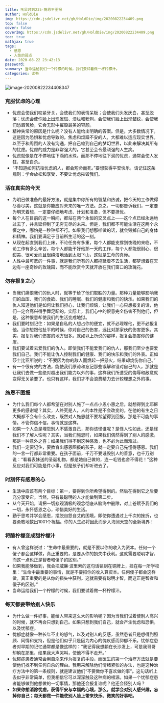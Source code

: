 ```yaml
---
title: 吼呆时刻235-施恩不图报
author: HoldDie
img: https://cdn.jsdelivr.net/gh/HoldDie/img/20200822234409.png
top: false
cover: false
coverImg: https://cdn.jsdelivr.net/gh/HoldDie/img/20200822234409.png
toc: true
mathjax: true
tags:
  - 感恩
  - 人性的弱点
date: 2020-08-22 23:42:13
password:
summary: 当命运给我们一个柠檬的时候，我们要试着做一杯柠檬汁。
categories: 读书
---
```


![image-20200822234408347](https://cdn.jsdelivr.net/gh/HoldDie/img/20200822234409.png)

### 克服忧虑的心理

- 忧虑会使我们咬紧牙关，会使我们的表情呆板；会使我们头发灰白，甚至脱落；忧虑会使你脸上出现雀斑、溃烂和粉刺，会使我们脸上出现皱纹，会使我们愁眉苦脸，它会无形中摧毁最美的容颜。
- 精神失常的原因是什么呢？没有人能给出明确的答案。但是，大多数情况下，这是因为恐惧和忧虑导致的。焦虑和烦躁不安的人，大都难以适应现实世界，以至于和周围的人没有沟通，把自己缩到自己的梦幻世界，以此来解决其所有的忧虑。忧虑的威力是非常强大的，它甚至会令最顽强的人生病。
- 忧虑就像是在不停地往下滴的水珠，而那不停地往下滴的忧虑，通常会使人发狂，甚至自杀。
- “不知道如何抗拒忧虑的人，都会短命而死。”要想获得平安快乐，请记住这条规则：学会放松和享受，不要让忧虑摧毁我们。

### 活在真实的今天

- 为明日做准备的最好方法，就是集中你所有的智慧和热诚，把今天的工作做得尽善尽美，这就是你能应对未来的唯一方法。总之，一切都告诉我们，一定要为明天着想，一定要仔细地考虑、计划和准备，但不要担忧。
- 每个人在目前的这一瞬间，都站在两个永恒的交叉点上——这个点已经永远地过去了，并且延伸到了无穷无尽的未来。但是，我们都不可能生活在这两个永恒之中，哪怕是一秒钟都不行。如果我们想那样做的话，就会毁掉自己的身体和精神。我们要满足于目前所生活的这一刻。
- 从现在起直到我们上床，不论任务有多重，每个人都能支撑到夜晚的来临，不论工作有多么辛苦，每个人都能干好他那一天的工作，每个人都能很耐心、很甜美、很可爱而且很纯洁地活到太阳下山，这就是生命的真谛。
- 人性中最可悲的一件事，就是我们所有的人都拖延着不去生活，都梦想着在天边有一座奇妙的玫瑰园，而不能欣赏今天就开放在我们窗口的玫瑰花。

### 勿存报复之心

- 当我们痛恨我们的仇人时，就等于给了他们取胜的力量。那种力量能够影响我们的血压、我们的食欲、我们的睡眠、我们的健康和我们的快乐。如果我们的仇人知道他们是如何让我们担心，让我们烦恼，让我们一心只想报复的话，他们一定会高兴得手舞足蹈的。实际上，我们心中的恨意完全伤害不到他们，但是，这种恨意却使我们的生活变成地狱。
- 我们要时刻记住：如果是自私的人想占你的便宜，就不必理睬他，更不必报复他。当你想跟他扯平的时候，你对自己的伤害，远比对那家伙的伤害更多。其实，报复对我们伤害的地方很多。就如以上所说的那样，报复会损害你的健康。
- 我们要试着去爱我们的仇人。即使我们不能爱我们的仇人，那我们至少也要爱我们自己。我们不能让仇人控制我们的健康、我们的快乐和我们的外表。正如莎士比亚所说的：“不要因为你的敌人而燃起一把怒火，结果却烧伤你自己。”
- 有一个很有效的方法，能使我们原谅和忘记那些误解和错对自己的人，那就是让我们去做一些绝对超出我们能力以外的事，这样我们所遭受的侮辱和敌意就变得无关紧要了。也只有这样，我们才不会浪费精力去计较理想之外的事。

### 施恩不图报

- 为什么我们每个人都希望在对别人施了一点点小恩小惠之后，就想得到比耶稣更多的感谢呢？其实，人终究是人，人的本性是不会改变的。在他的有生之日大概都不会有什么改变，既然对人施恩就不要希望得到回报，那是不可能的事情。不管你信不信，事情就是这样。
- 如果一个人总是埋怨别人不感激自己，那你该怪谁呢？是怪人性如此，还是怪我们不了解人性呢？其实，当我们施恩时，如果我们偶然得到了别人的感激，那是一种意外之喜；如果我们得不到这种感激，也不必为此而难过。
- 我们一定要记住，要教育出感恩图报的孩子，就一定要自己先懂得感恩。我们的一言一行都非常重要。在孩子面前，千万不要诋毁别人的善意，也千万别说：“看看表妹送的圣诞礼物，都是她自己做的，连一毛钱也舍不得花！”这种反应对我们可能是件小事，但是孩子们却听进去了。

### 时刻怀有感恩的心

- 生活中应该有两个目标：第一，要得到你所希望得到的。然后在得到它之后要充分享受它。当然，只有最聪明的人才能做到第二步。
- 从今天开始，请把一切悲观消极的观念彻底从脑海中删除，对上苍赋予我们的一切，永怀感恩之心，珍惜美好的生活。
- 勤于思考并学会感恩，摆脱自怨自艾的困境，即使你遭遇过上千次的挫折，也要勇敢地数出1001个祝福。你的人生必将因此而步入海阔天空的全新境界！

### **将酸柠檬变成甜柠檬汁**

- 有人曾这样说过：“生命中最重要的，就是不要以你的收入为资本。任何一个傻子都会这样做，真正重要的，是要从你的损失中获利。这就需要聪明才智，而这一点也正是智者和傻子的区别。”
- 如果我能够做到，我会把威廉·波里索的这句话铭刻在铜牌上，挂在每一所学校里：“生命中最重要的事情，就是不要把你的收入算资本。任何傻子都会这样做，真正重要的是从你的损失中获利。这就需要有聪明才智，而这正是智者和傻子的区别。”
- 当命运给我们一个柠檬的时候，我们要试着做一杯柠檬汁。

### 每天都要带给别人快乐

- 为什么做一件好事，能给人带来这么大的影响呢？因为当我们试着使别人高兴的时候，就不再会只想到自己。如果只想到我们自己，就会产生忧虑和恐惧，以及忧郁症。
- 忧郁症就像一种长年不止的怒气，以及对别人的反感，虽然患者只是想得到照顾、同情和支持，但是他们似乎只是因为内心的愧疚感而抑郁不乐。忧郁症患者对早期的记忆通常都是像这样的：“我记得我想躺在长沙发上，可是我哥哥却躺在那里，结果我大声哭叫，使他不得不走开。”
- 忧郁症患者通常会用自杀来作为报复的手段，而医生的第一个治疗方法就是要使他们找不到任何自杀的理由。我用来解除他们情绪紧张的办法，也是这种治疗方法中的第一条规则，就是建议他们“不要做你不喜欢做的事”。这句话听上去似乎非常简单，但我相信它可以深深触及这种病的根源。如果一个忧郁症患者能够做到他想做的一切事情，那他还会报复谁呢？他还会怪别人吗？
- **如果你想消除忧虑，获得平安与幸福的心境，那么，就学会对别人感兴趣，忘掉你自己；每天都做一件能使别人脸上带来快乐、微笑的好事吧。**